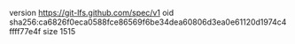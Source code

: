 version https://git-lfs.github.com/spec/v1
oid sha256:ca6826f0eca0588fce86569f6be34dea60806d3ea0e61120d1974c4ffff77e4f
size 1515
